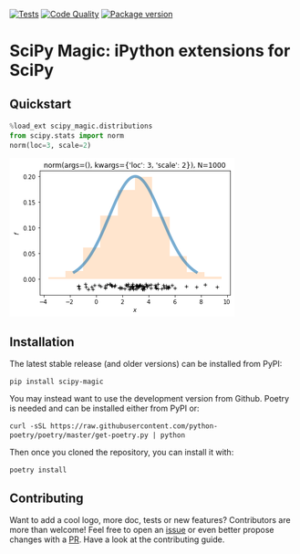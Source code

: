 [![Tests](https://github.com/tupui/scipy-magic/workflows/Tests/badge.svg?branch=master)](
https://github.com/tupui/scipy-magic/actions?query=workflow%3A%22Tests%22
)
[![Code Quality](https://github.com/tupui/scipy-magic/workflows/Code%20Quality/badge.svg?branch=master)](
https://github.com/tupui/scipy-magic/actions?query=workflow%3A%22Code+Quality%22
)
[![Package version](https://img.shields.io/pypi/v/scipy-magic?label=pypi%20package)](
https://pypi.org/project/scipy-magic
)

# SciPy Magic: iPython extensions for SciPy

## Quickstart

```python
%load_ext scipy_magic.distributions
from scipy.stats import norm
norm(loc=3, scale=2)
```
![Package version](doc/_static/norm_dist.png)

## Installation

The latest stable release (and older versions) can be installed from PyPI:

    pip install scipy-magic

You may instead want to use the development version from Github. Poetry is
needed and can be installed either from PyPI or:

    curl -sSL https://raw.githubusercontent.com/python-poetry/poetry/master/get-poetry.py | python

Then once you cloned the repository, you can install it with:

    poetry install

## Contributing

Want to add a cool logo, more doc, tests or new features? Contributors are more
than welcome! Feel free to open an [issue](https://github.com/tupui/scipy-magic/issues)
or even better propose changes with a [PR](https://github.com/tupui/scipy-magic/compare).
Have a look at the contributing guide.
